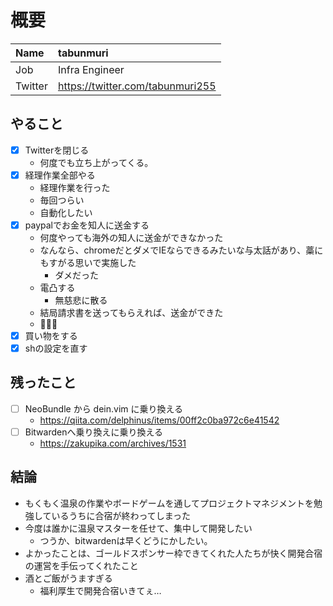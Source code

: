 # 概要

| Name | tabunmuri |
|:-----------|:------------|
| Job | Infra Engineer |
| Twitter | https://twitter.com/tabunmuri255 |

## やること
- [x] Twitterを閉じる
    - 何度でも立ち上がってくる。
- [x] 経理作業全部やる
    - 経理作業を行った
    - 毎回つらい
    - 自動化したい
- [x] paypalでお金を知人に送金する
    - 何度やっても海外の知人に送金ができなかった
    - なんなら、chromeだとダメでIEならできるみたいな与太話があり、藁にもすがる思いで実施した
        - ダメだった
    - 電凸する
        - 無慈悲に散る
    - 結局請求書を送ってもらえれば、送金ができた
    - 🤔🤔🤔
- [x] 買い物をする
- [x] shの設定を直す

## 残ったこと
- [ ] NeoBundle から dein.vim に乗り換える
    - https://qiita.com/delphinus/items/00ff2c0ba972c6e41542
- [ ] Bitwardenへ乗り換えに乗り換える
    - https://zakupika.com/archives/1531

## 結論
- もくもく温泉の作業やボードゲームを通してプロジェクトマネジメントを勉強しているうちに合宿が終わってしまった
- 今度は誰かに温泉マスターを任せて、集中して開発したい
  - つうか、bitwardenは早くどうにかしたい。
- よかったことは、ゴールドスポンサー枠できてくれた人たちが快く開発合宿の運営を手伝ってくれたこと
- 酒とご飯がうますぎる
    - 福利厚生で開発合宿いきてぇ… 
